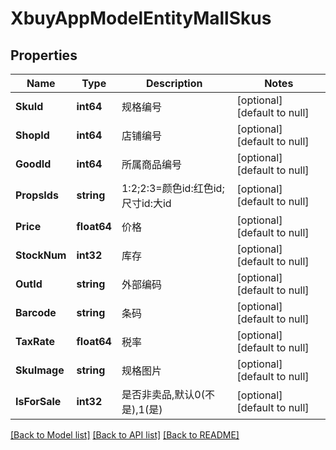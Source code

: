 # XbuyAppModelEntityMallSkus

## Properties
Name | Type | Description | Notes
------------ | ------------- | ------------- | -------------
**SkuId** | **int64** | 规格编号 | [optional] [default to null]
**ShopId** | **int64** | 店铺编号 | [optional] [default to null]
**GoodId** | **int64** | 所属商品编号 | [optional] [default to null]
**PropsIds** | **string** | 1:2;2:3&#x3D;颜色id:红色id;尺寸id:大id | [optional] [default to null]
**Price** | **float64** | 价格 | [optional] [default to null]
**StockNum** | **int32** | 库存 | [optional] [default to null]
**OutId** | **string** | 外部编码 | [optional] [default to null]
**Barcode** | **string** | 条码 | [optional] [default to null]
**TaxRate** | **float64** | 税率 | [optional] [default to null]
**SkuImage** | **string** | 规格图片 | [optional] [default to null]
**IsForSale** | **int32** | 是否非卖品,默认0(不是),1(是) | [optional] [default to null]

[[Back to Model list]](../README.md#documentation-for-models) [[Back to API list]](../README.md#documentation-for-api-endpoints) [[Back to README]](../README.md)

